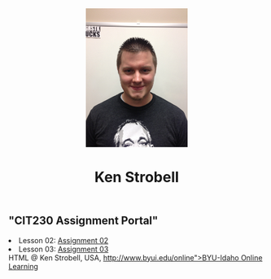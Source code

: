 <!DOCTYPE html>
<html lang="en-US">
  <head>
    <meta charset="utf-8">
    <title>CIT230 Asignment Protal | Ken Strobell | BYU-Idaho</title>  
    <meta name="viewport" content="width=device-width, initial-scale=1">
    <meta name="description" content=" Assignment Portal for Ken Strobell in CIT230: Web Development">
    <link rel="stylesheet" href="main2.css">
    <!--[if lt IE 9]>
    <script src="js/html5shim.js"></script>
    <![endif]-->
  </head>
<body>
    <header>
        <img src="Ken.JPG" width="200" height="273" alt="My Profile Picture"> 
        <h1> Ken Strobell</h1>
    </header>
    <nav>
        <!-- future main menu -->
    </nav>
    <main> 
        <h2> "CIT230 Assignment Portal" </h2>
        <li>Lesson 02: <a href="#">Assignment 02</a></li>
      <li>Lesson 03: <a href="https://str17024.github.io/lesson3/"> Assignment 03</a></li>
    </main>
    <footer> HTML @ Ken Strobell, USA, <a href="http://www.byui.edu/online">http://www.byui.edu/online">BYU-Idaho Online Learning</a>
    </footer>
</body>
<script src="js/scripts.js"></script>
</html>
